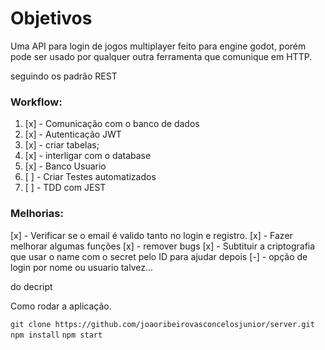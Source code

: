 # Objetivos

Uma API para login de jogos multiplayer feito para engine godot, porém pode ser usado
por qualquer outra ferramenta que comunique em HTTP.

seguindo os padrão REST



### Workflow:

1. [x] - Comunicação com o banco de dados
2. [x] - Autenticação JWT
  2. [x] - criar tabelas;
  2. [x] - interligar com o database
3. [x] - Banco Usuario
4. [ ] - Criar Testes automatizados
  4. [ ] - TDD com JEST

### Melhorias:

[x] - Verificar se o email é valido tanto no login e registro.
[x] - Fazer melhorar algumas funções
[x] - remover bugs
[x] - Subtituir a criptografia que usar o name com o secret pelo ID para ajudar depois
[-] - opção de login por nome ou usuario talvez...

do decript

Como rodar a aplicação.

```git clone https://github.com/joaoribeirovasconcelosjunior/server.git```
```npm install```
```npm start```


